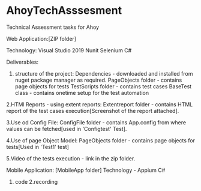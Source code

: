 # AhoyTechAsssesment
Technical Assessment tasks for Ahoy

Web Application:[ZIP folder]

Technology:
Visual Studio 2019
Nunit Selenium C#

Deliverables:

1. structure of the project:
Dependencies - downloaded and installed from nuget package manager as required.
PageObjects folder - contains page objects for tests
TestScripts folder - contains test cases
BaseTest class - contains onetime setup for the test automation

2.HTMl Reports - using extent reports:
Extentreport folder - contains HTML report of the test cases execution[Screenshot of the report attached].

3.Use od Config File:
ConfigFile folder - contains App.config from where values can be fetched[used in 'Configtest' Test].

4.Use of page Object Model:
PageObjects folder - contains page objects for tests[Used in 'Test1' test]

5.Video of the tests execution - link in the zip folder.


Mobile Application: [MobileApp folder]
Technology - Appium
C#

1. code
2.recording 
